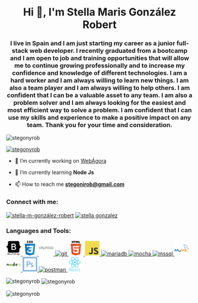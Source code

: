 <h1 align="center">Hi 👋, I'm Stella Maris González Robert</h1>
<h3 align="center">I live in Spain and I am just starting my career as a junior full-stack web developer. I recently graduated from a bootcamp and I am open to job and training opportunities that will allow me to continue growing professionally and to increase my confidence and knowledge of different technologies. I am a hard worker and I am always willing to learn new things. I am also a team player and I am always willing to help others. I am confident that I can be a valuable asset to any team. I am also a problem solver and I am always looking for the easiest and most efficient way to solve a problem. I am confident that I can use my skills and experience to make a positive impact on any team. Thank you for your time and consideration.</h3>

<p align="left"> <img src="https://komarev.com/ghpvc/?username=stegonyrob&label=Profile%20views&color=0e75b6&style=flat" alt="stegonyrob" /> </p>

<p align="left"> <a href="https://github.com/ryo-ma/github-profile-trophy"><img src="https://github-profile-trophy.vercel.app/?username=stegonyrob" alt="stegonyrob" /></a> </p>

- 🔭 I’m currently working on [WebÁgora](https://github.com/Stegonyrob/WebAgora)

- 🌱 I’m currently learning **Node Js**

- 📫 How to reach me **stegonirob@gmail.com**

<h3 align="left">Connect with me:</h3>
<p align="left">
<a href="https://linkedin.com/in/stella-m-gonzález-robert" target="blank"><img align="center" src="https://raw.githubusercontent.com/rahuldkjain/github-profile-readme-generator/master/src/images/icons/Social/linked-in-alt.svg" alt="stella-m-gonzález-robert" height="30" width="40" /></a>
<a href="https://fb.com/stella gonzalez" target="blank"><img align="center" src="https://raw.githubusercontent.com/rahuldkjain/github-profile-readme-generator/master/src/images/icons/Social/facebook.svg" alt="stella gonzalez" height="30" width="40" /></a>
</p>

<h3 align="left">Languages and Tools:</h3>
<p align="left"> <a href="https://getbootstrap.com" target="_blank" rel="noreferrer"> <img src="https://raw.githubusercontent.com/devicons/devicon/master/icons/bootstrap/bootstrap-plain-wordmark.svg" alt="bootstrap" width="40" height="40"/> </a> <a href="https://www.w3schools.com/css/" target="_blank" rel="noreferrer"> <img src="https://raw.githubusercontent.com/devicons/devicon/master/icons/css3/css3-original-wordmark.svg" alt="css3" width="40" height="40"/> </a> <a href="https://expressjs.com" target="_blank" rel="noreferrer"> <img src="https://raw.githubusercontent.com/devicons/devicon/master/icons/express/express-original-wordmark.svg" alt="express" width="40" height="40"/> </a> <a href="https://git-scm.com/" target="_blank" rel="noreferrer"> <img src="https://www.vectorlogo.zone/logos/git-scm/git-scm-icon.svg" alt="git" width="40" height="40"/> </a> <a href="https://www.w3.org/html/" target="_blank" rel="noreferrer"> <img src="https://raw.githubusercontent.com/devicons/devicon/master/icons/html5/html5-original-wordmark.svg" alt="html5" width="40" height="40"/> </a> <a href="https://developer.mozilla.org/en-US/docs/Web/JavaScript" target="_blank" rel="noreferrer"> <img src="https://raw.githubusercontent.com/devicons/devicon/master/icons/javascript/javascript-original.svg" alt="javascript" width="40" height="40"/> </a> <a href="https://mariadb.org/" target="_blank" rel="noreferrer"> <img src="https://www.vectorlogo.zone/logos/mariadb/mariadb-icon.svg" alt="mariadb" width="40" height="40"/> </a> <a href="https://mochajs.org" target="_blank" rel="noreferrer"> <img src="https://www.vectorlogo.zone/logos/mochajs/mochajs-icon.svg" alt="mocha" width="40" height="40"/> </a> <a href="https://www.microsoft.com/en-us/sql-server" target="_blank" rel="noreferrer"> <img src="https://www.svgrepo.com/show/303229/microsoft-sql-server-logo.svg" alt="mssql" width="40" height="40"/> </a> <a href="https://www.mysql.com/" target="_blank" rel="noreferrer"> <img src="https://raw.githubusercontent.com/devicons/devicon/master/icons/mysql/mysql-original-wordmark.svg" alt="mysql" width="40" height="40"/> </a> <a href="https://nodejs.org" target="_blank" rel="noreferrer"> <img src="https://raw.githubusercontent.com/devicons/devicon/master/icons/nodejs/nodejs-original-wordmark.svg" alt="nodejs" width="40" height="40"/> </a> <a href="https://www.photoshop.com/en" target="_blank" rel="noreferrer"> <img src="https://raw.githubusercontent.com/devicons/devicon/master/icons/photoshop/photoshop-line.svg" alt="photoshop" width="40" height="40"/> </a> <a href="https://postman.com" target="_blank" rel="noreferrer"> <img src="https://www.vectorlogo.zone/logos/getpostman/getpostman-icon.svg" alt="postman" width="40" height="40"/> </a> <a href="https://reactjs.org/" target="_blank" rel="noreferrer"> <img src="https://raw.githubusercontent.com/devicons/devicon/master/icons/react/react-original-wordmark.svg" alt="react" width="40" height="40"/> </a> </p>

<p><img align="left" src="https://github-readme-stats.vercel.app/api/top-langs?username=stegonyrob&show_icons=true&locale=en&layout=compact" alt="stegonyrob" /></p>

<p>&nbsp;<img align="center" src="https://github-readme-stats.vercel.app/api?username=stegonyrob&show_icons=true&locale=en" alt="stegonyrob" /></p>

<p><img align="center" src="https://github-readme-streak-stats.herokuapp.com/?user=stegonyrob&" alt="stegonyrob" /></p>
